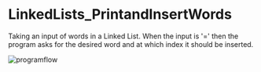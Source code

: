 # LinkedLists_PrintandInsertWords



Taking an input of words in a Linked List. When the input is '=' then the program asks for the desired word and at which index it should be inserted. 


![programflow](https://user-images.githubusercontent.com/127666350/227673692-0f7651f6-1804-4678-bf2a-b9f5d79d9a31.PNG)
